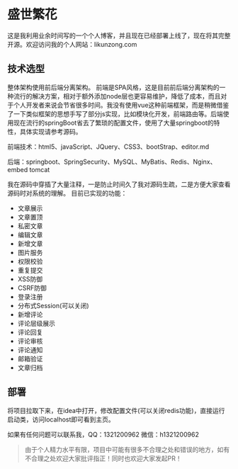 # 盛世繁花
这是我利用业余时间写的一个个人博客，并且现在已经部署上线了，现在将其完整开源。欢迎访问我的个人网站：likunzong.com

## 技术选型
整体架构使用前后端分离架构。
前端是SPA风格，这是目前前后端分离架构的一种流行的解决方案，相对于额外添加node层也更容易维护，降低了成本，而且对于个人开发者来说会节省很多时间。我没有使用vue这种前端框架，而是稍微借鉴了一下类似框架的思想手写了部分js实现，比如模块化开发，前端路由等。后端使用现在流行的springBoot省去了繁琐的配置文件，使用了大量springboot的特性，具体实现请参考源码。

前端技术：html5、javaScript、JQuery、CSS3、bootStrap、editor.md

后端：springboot、SpringSecurity、MySQL、MyBatis、Redis、Nginx、embed tomcat

我在源码中穿插了大量注释，一是防止时间久了我对源码生疏，二是方便大家查看源码时对系统的理解。
目前已实现的功能：
- 文章展示
- 文章置顶
- 私密文章
- 编辑文章
- 新增文章
- 图片服务
- 权限校验
- 重复提交
- XSS防御
- CSRF防御
- 登录注册
- 分布式Session(可以关闭)
- 新增评论
- 评论层级展示
- 评论回复
- 评论审核
- 评论通知
- 邮箱验证
- 文章归档
## 部署
将项目拉取下来，在idea中打开，修改配置文件(可以关闭redis功能)，直接运行启动类，访问localhost即可看到主页。

如果有任何问题可以联系我，QQ：1321200962 微信：h1321200962

> 由于个人精力水平有限，项目中可能有很多不合理之处和错误的地方，如有不合理之处欢迎大家批评指正！同时也欢迎大家发起PR！

